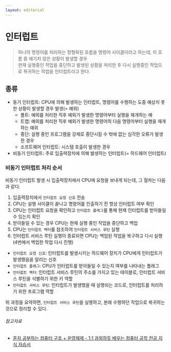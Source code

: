 ```yaml
---
layout: editorial
---
```


# 인터럽트

> 하나의 명령어를 처리하는 정형화된 흐름을 명령어 사이클이라고 하는데, 이 흐름 중 예기치 않은 상황이 발생할 경우  
> 현재 실행중인 작업을 중단하고 발생된 상황을 처리한 후 다시 실행중인 작업으로 복귀하는 작업을 인터럽트라고 한다.

## 종류

- 동기 인터럽트: CPU에 의해 발생하는 인터럽트, 명령어를 수행하는 도중 예상치 못한 상황이 발생할 경우 발생(= 예외)
    - 폴트: 예외를 처리한 직후 예외가 발생한 명령어부터 실행을 재개하는 예
    - 트랩: 예외를 처리한 직후 예외가 발생한 명령어의 다음 명령어부터 실행을 재개하는 예외
    - 중단: 실행 중인 프로그램을 강제로 중단시킬 수 밖에 없는 심각한 오류가 발생한 경우
    - 소프트웨어 인터럽트: 시스템 호출이 발생한 경우
- 비동기 인터럽트: 주로 입출력장치에 의해 발생하는 인터럽트(= 하드웨어 인터럽트)

### 비동기 인터럽트 처리 순서

비동기 인터럽트 발생 시 입출력장치에서 CPU에 요청을 보내게 되는데, 그 절차는 다음과 같다.

1. 입출력장치에서 `인터럽트 요청 신호` 전송
2. CPU는 실행 사이클이 끝나고 명령어를 인출하기 전 항상 인터럽트 여부 확인
3. CPU는 인터럽트 요청을 확인하고 `인터럽트 플래그`를 통해 현재 인터럽트를 받아들일 수 있는지 확인
4. 받아들일 수 있는 경우 CPU는 현재 실행 중인 작업을 중단하고 백업
5. CPU는 `인터럽트 벡터`를 참조하여 `인터럽트 서비스 루틴` 실행
6. 인터럽트 서비스 루틴 실행이 종료되면 CPU는 백업된 작업을 복구하고 다시 실행(4번에서 백업한 작업 다시 진행)

- `인터럽트 요청 신호`: 인터럽트를 발생시키는 하드웨어 장치가 CPU에게 인터럽트가 발생했음을 알리는 신호
- `인터럽트 플래그`: CPU가 인터럽트를 받아들일 수 있는지 여부를 나타내는 플래그
- `인터럽트 벡터`: 인터럽트 서비스 루틴의 주소를 가지고 있는 테이블로, 인터럽트 서비스 루틴을 식별하기 위한 키 역할
- `인터럽트 서비스 루틴`: 인터럽트가 발생했을 때 실행되는 코드로, 인터럽트를 처리하기 위한 프로그램 역할

위 과정을 요약하면, `인터럽트 서비스 루틴`을 실행하고, 본래 수행하던 작업으로 복귀하는 것으로 정리할 수 있다.

###### 참고자료

- [혼자 공부하는 컴퓨터 구조 + 운영체제 - 1:1 과외하듯 배우는 컴퓨터 공학 전공 지식 자습서](https://www.nl.go.kr/seoji/contents/S80100000000.do?schM=intgr_detail_view_isbn&page=1&pageUnit=10&schType=simple&schStr=혼자+컴퓨터+구조&isbn=9791162243091&cipId=228751835%2C)
